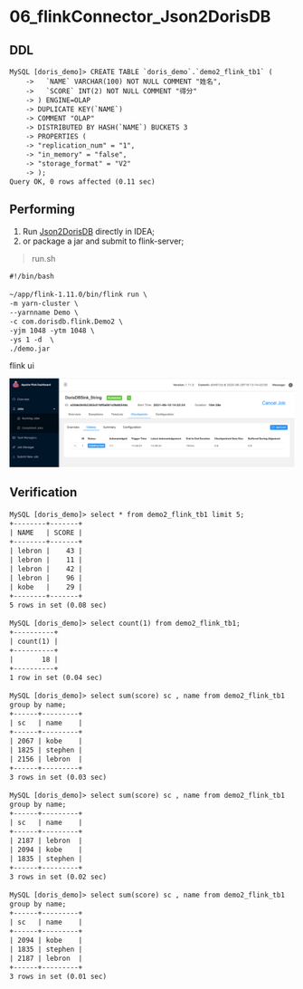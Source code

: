 # 06_flinkConnector_Json2DorisDB

## DDL

```
MySQL [doris_demo]> CREATE TABLE `doris_demo`.`demo2_flink_tb1` (
    ->   `NAME` VARCHAR(100) NOT NULL COMMENT "姓名",
    ->   `SCORE` INT(2) NOT NULL COMMENT "得分"
    -> ) ENGINE=OLAP
    -> DUPLICATE KEY(`NAME`)
    -> COMMENT "OLAP"
    -> DISTRIBUTED BY HASH(`NAME`) BUCKETS 3
    -> PROPERTIES (
    -> "replication_num" = "1",
    -> "in_memory" = "false",
    -> "storage_format" = "V2"
    -> );
Query OK, 0 rows affected (0.11 sec)

```

## Performing

1. Run [Json2DorisDB](../FlinkDemo/src/main/scala/com/dorisdb/flink/Json2DorisDB.scala) directly in IDEA;
2. or package a jar and submit to flink-server;

> run.sh

```
#!/bin/bash

~/app/flink-1.11.0/bin/flink run \
-m yarn-cluster \
--yarnname Demo \
-c com.dorisdb.flink.Demo2 \
-yjm 1048 -ytm 1048 \
-ys 1 -d  \
./demo.jar
```

flink ui

![06_flink_ui_1](imgs/06_flink_ui_1.png)

## Verification

```
MySQL [doris_demo]> select * from demo2_flink_tb1 limit 5;
+--------+-------+
| NAME   | SCORE |
+--------+-------+
| lebron |    43 |
| lebron |    11 |
| lebron |    42 |
| lebron |    96 |
| kobe   |    29 |
+--------+-------+
5 rows in set (0.08 sec)

MySQL [doris_demo]> select count(1) from demo2_flink_tb1;
+----------+
| count(1) |
+----------+
|       18 |
+----------+
1 row in set (0.04 sec)

MySQL [doris_demo]> select sum(score) sc , name from demo2_flink_tb1 group by name;
+------+---------+
| sc   | name    |
+------+---------+
| 2067 | kobe    |
| 1825 | stephen |
| 2156 | lebron  |
+------+---------+
3 rows in set (0.03 sec)

MySQL [doris_demo]> select sum(score) sc , name from demo2_flink_tb1 group by name;
+------+---------+
| sc   | name    |
+------+---------+
| 2187 | lebron  |
| 2094 | kobe    |
| 1835 | stephen |
+------+---------+
3 rows in set (0.02 sec)

MySQL [doris_demo]> select sum(score) sc , name from demo2_flink_tb1 group by name;
+------+---------+
| sc   | name    |
+------+---------+
| 2094 | kobe    |
| 1835 | stephen |
| 2187 | lebron  |
+------+---------+
3 rows in set (0.01 sec)
```

